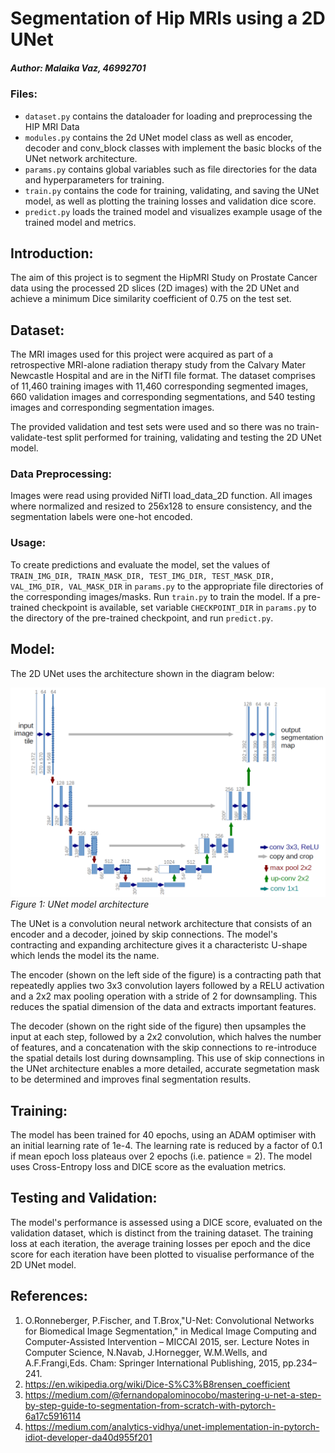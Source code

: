 # Segmentation of Hip MRIs using a 2D UNet
##### Author: Malaika Vaz, 46992701

### Files:
* `dataset.py` contains the dataloader for loading and preprocessing the HIP MRI Data
* `modules.py` contains the 2d UNet model class as well as encoder, decoder and conv_block classes with implement the basic blocks of the UNet network architecture.
* `params.py` contains global variables such as file directories for the data and hyperparameters for training.
* `train.py` contains the code for training, validating, and saving the UNet model, as well as plotting the training losses and validation dice score.
* `predict.py` loads the trained model and visualizes example usage of the trained model and metrics.

## Introduction:
The aim of this project is to segment the HipMRI Study on Prostate Cancer data using the processed 2D slices (2D images) with the 2D UNet and achieve a minimum Dice similarity coefficient of 0.75 on the test set.

## Dataset:
The MRI images used for this project were acquired as part of a retrospective MRI-alone radiation therapy study from the Calvary Mater Newcastle Hospital and are in the NifTI file format. The dataset comprises of 11,460 training images with 11,460 corresponding segmented images, 660 validation images and corresponding segmentations, and 540 testing images and corresponding segmentation images.

The provided validation and test sets were used and so there was no train-validate-test split performed for training, validating and testing the 2D UNet model.

### Data Preprocessing:
Images were read using provided NifTI load_data_2D function. All images where normalized and resized to 256x128 to ensure consistency, and the segmentation labels were one-hot encoded.

### Usage:
To create predictions and evaluate the model, set the values of `TRAIN_IMG_DIR, TRAIN_MASK_DIR, TEST_IMG_DIR, TEST_MASK_DIR, VAL_IMG_DIR, VAL_MASK_DIR` in `params.py` to the appropriate file directories of the corresponding images/masks. Run `train.py` to train the model. If a pre-trained checkpoint is available, set variable `CHECKPOINT_DIR` in `params.py` to the directory of the pre-trained checkpoint, and run `predict.py`.

## Model:
The 2D UNet uses the architecture shown in the diagram below:

![UNet network architecture](readme-images/u-net-architecture.png)
*Figure 1: UNet model architecture*

The UNet is a convolution neural network architecture that consists of an encoder and a decoder, joined by skip connections. The model's contracting and expanding architecture gives it a characteristc U-shape which lends the model its the name.

The encoder (shown on the left side of the figure) is a contracting path that repeatedly applies two 3x3 convolution layers followed by a RELU activation and a 2x2 max pooling operation with a stride of 2 for downsampling. This reduces the spatial dimension of the data and extracts important features. 

The decoder (shown on the right side of the figure) then upsamples the input at each step, followed by a 2x2 convolution, which halves the number of features, and a concatenation with the skip connections to re-introduce the spatial details lost during downsampling. This use of skip connections in the UNet architecture enables a more detailed, accurate segmetation mask to be determined and improves final segmentation results.  


## Training:
The model has been trained for 40 epochs, using an ADAM optimiser with an initial learning rate of 1e-4. The learning rate is reduced by a factor of 0.1 if mean epoch loss plateaus over 2 epochs (i.e. patience = 2). The model uses Cross-Entropy loss and DICE score as the evaluation metrics.

## Testing and Validation:
The model's performance is assessed using a DICE score, evaluated on the validation dataset, which is distinct from the training dataset. The training loss at each iteration, the average training losses per epoch and the dice score for each iteration have been plotted to visualise performance of the 2D UNet model.

## References:
1. O.Ronneberger, P.Fischer, and T.Brox,"U-Net: Convolutional Networks for Biomedical Image Segmentation," in Medical Image Computing and Computer-Assisted Intervention – MICCAI 2015, ser. Lecture Notes in Computer Science, N.Navab, J.Hornegger, W.M.Wells, and A.F.Frangi,Eds. Cham: Springer International Publishing, 2015, pp.234–241.
2. https://en.wikipedia.org/wiki/Dice-S%C3%B8rensen_coefficient
3. https://medium.com/@fernandopalominocobo/mastering-u-net-a-step-by-step-guide-to-segmentation-from-scratch-with-pytorch-6a17c5916114 
4. https://medium.com/analytics-vidhya/unet-implementation-in-pytorch-idiot-developer-da40d955f201
